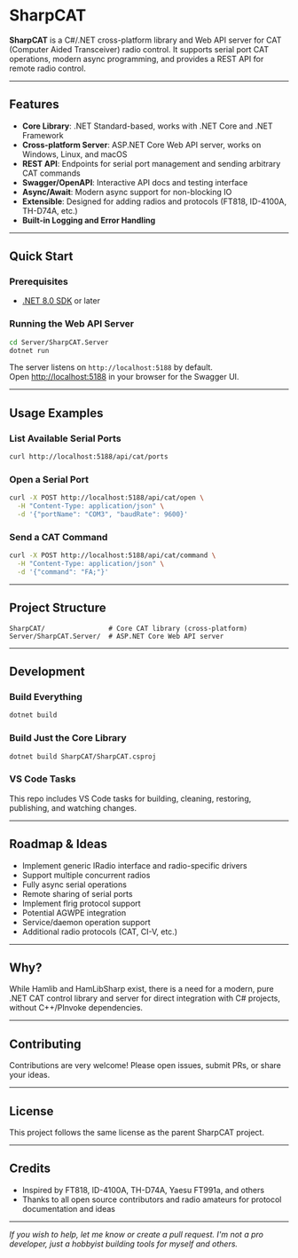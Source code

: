 # SharpCAT

**SharpCAT** is a C#/.NET cross-platform library and Web API server for CAT (Computer Aided Transceiver) radio control. It supports serial port CAT operations, modern async programming, and provides a REST API for remote radio control.

---

## Features

- **Core Library**: .NET Standard-based, works with .NET Core and .NET Framework
- **Cross-platform Server**: ASP.NET Core Web API server, works on Windows, Linux, and macOS
- **REST API**: Endpoints for serial port management and sending arbitrary CAT commands
- **Swagger/OpenAPI**: Interactive API docs and testing interface
- **Async/Await**: Modern async support for non-blocking IO
- **Extensible**: Designed for adding radios and protocols (FT818, ID-4100A, TH-D74A, etc.)
- **Built-in Logging and Error Handling**

---

## Quick Start

### Prerequisites

- [.NET 8.0 SDK](https://dotnet.microsoft.com/download) or later

### Running the Web API Server

```bash
cd Server/SharpCAT.Server
dotnet run
```
The server listens on `http://localhost:5188` by default.  
Open [http://localhost:5188](http://localhost:5188) in your browser for the Swagger UI.

---

## Usage Examples

### List Available Serial Ports

```bash
curl http://localhost:5188/api/cat/ports
```

### Open a Serial Port

```bash
curl -X POST http://localhost:5188/api/cat/open \
  -H "Content-Type: application/json" \
  -d '{"portName": "COM3", "baudRate": 9600}'
```

### Send a CAT Command

```bash
curl -X POST http://localhost:5188/api/cat/command \
  -H "Content-Type: application/json" \
  -d '{"command": "FA;"}'
```

---

## Project Structure

```
SharpCAT/                # Core CAT library (cross-platform)
Server/SharpCAT.Server/  # ASP.NET Core Web API server
```

---

## Development

### Build Everything

```bash
dotnet build
```

### Build Just the Core Library

```bash
dotnet build SharpCAT/SharpCAT.csproj
```

### VS Code Tasks

This repo includes VS Code tasks for building, cleaning, restoring, publishing, and watching changes.

---

## Roadmap & Ideas

- Implement generic IRadio interface and radio-specific drivers
- Support multiple concurrent radios
- Fully async serial operations
- Remote sharing of serial ports
- Implement flrig protocol support
- Potential AGWPE integration
- Service/daemon operation support
- Additional radio protocols (CAT, CI-V, etc.)

---

## Why?

While Hamlib and HamLibSharp exist, there is a need for a modern, pure .NET CAT control library and server for direct integration with C# projects, without C++/PInvoke dependencies.

---

## Contributing

Contributions are very welcome! Please open issues, submit PRs, or share your ideas.

---

## License

This project follows the same license as the parent SharpCAT project.

---

## Credits

- Inspired by FT818, ID-4100A, TH-D74A, Yaesu FT991a, and others
- Thanks to all open source contributors and radio amateurs for protocol documentation and ideas

---

*If you wish to help, let me know or create a pull request. I'm not a pro developer, just a hobbyist building tools for myself and others.*
